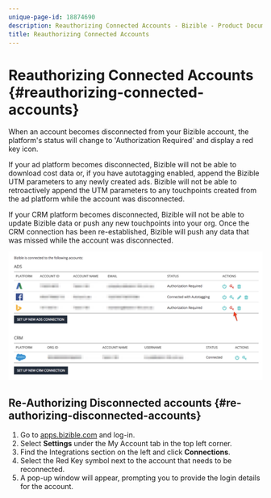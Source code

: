 ```yaml
---
unique-page-id: 18874690
description: Reauthorizing Connected Accounts - Bizible - Product Documentation
title: Reauthorizing Connected Accounts
---
```


# Reauthorizing Connected Accounts {#reauthorizing-connected-accounts}

When an account becomes disconnected from your Bizible account, the platform's status will change to 'Authorization Required' and display a red key icon.  
  
If your ad platform becomes disconnected, Bizible will not be able to download cost data or, if you have autotagging enabled, append the Bizible UTM parameters to any newly created ads. Bizible will not be able to retroactively append the UTM parameters to any touchpoints created from the ad platform while the account was disconnected.  
  
If your CRM platform becomes disconnected, Bizible will not be able to update Bizible data or push any new touchpoints into your org. Once the CRM connection has been re-established, Bizible will push any data that was missed while the account was disconnected.

![](assets/1-1.png)

## Re-Authorizing Disconnected accounts {#re-authorizing-disconnected-accounts}

1. Go to [apps.bizible.com](http://apps.bizible.com) and log-in.
1. Select **Settings** under the My Account tab in the top left corner.
1. Find the Integrations section on the left and click **Connections**.
1. Select the Red Key symbol next to the account that needs to be reconnected.
1. A pop-up window will appear, prompting you to provide the login details for the account.
